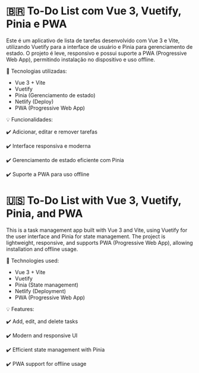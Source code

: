 # 🇧🇷 To-Do List com Vue 3, Vuetify, Pinia e PWA
Este é um aplicativo de lista de tarefas desenvolvido com Vue 3 e Vite, utilizando Vuetify para a interface de usuário e Pinia para gerenciamento de estado. O projeto é leve, responsivo e possui suporte a PWA (Progressive Web App), permitindo instalação no dispositivo e uso offline.

📌 Tecnologias utilizadas:

- Vue 3 + Vite
- Vuetify
- Pinia (Gerenciamento de estado)
- Netlify (Deploy)
- PWA (Progressive Web App)

💡 Funcionalidades:

✔️ Adicionar, editar e remover tarefas

✔️ Interface responsiva e moderna  

✔️ Gerenciamento de estado eficiente com Pinia  

✔️ Suporte a PWA para uso offline  

# 🇺🇸 To-Do List with Vue 3, Vuetify, Pinia, and PWA
This is a task management app built with Vue 3 and Vite, using Vuetify for the user interface and Pinia for state management. The project is lightweight, responsive, and supports PWA (Progressive Web App), allowing installation and offline usage.

📌 Technologies used:

- Vue 3 + Vite
- Vuetify
- Pinia (State management)
- Netlify (Deployment)
- PWA (Progressive Web App)

💡 Features:  

✔️ Add, edit, and delete tasks  

✔️ Modern and responsive UI  

✔️ Efficient state management with Pinia  

✔️ PWA support for offline usage
